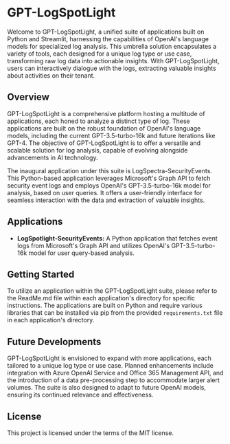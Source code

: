 # GPT-LogSpotLight

Welcome to GPT-LogSpotLight, a unified suite of applications built on Python and Streamlit, harnessing the capabilities of OpenAI's language models for specialized log analysis. This umbrella solution encapsulates a variety of tools, each designed for a unique log type or use case, transforming raw log data into actionable insights. With GPT-LogSpotLight, users can interactively dialogue with the logs, extracting valuable insights about activities on their tenant.

## Overview

GPT-LogSpotLight is a comprehensive platform hosting a multitude of applications, each honed to analyze a distinct type of log. These applications are built on the robust foundation of OpenAI's language models, including the current GPT-3.5-turbo-16k and future iterations like GPT-4. The objective of GPT-LogSpotLight is to offer a versatile and scalable solution for log analysis, capable of evolving alongside advancements in AI technology.

The inaugural application under this suite is LogSpectra-SecurityEvents. This Python-based application leverages Microsoft's Graph API to fetch security event logs and employs OpenAI's GPT-3.5-turbo-16k model for analysis, based on user queries. It offers a user-friendly interface for seamless interaction with the data and extraction of valuable insights.

## Applications

- **LogSpotlight-SecurityEvents:** A Python application that fetches event logs from Microsoft's Graph API and utilizes OpenAI's GPT-3.5-turbo-16k model for user query-based analysis.

## Getting Started

To utilize an application within the GPT-LogSpotLight suite, please refer to the ReadMe.md file within each application's directory for specific instructions. The applications are built on Python and require various libraries that can be installed via pip from the provided `requirements.txt` file in each application's directory.

## Future Developments

GPT-LogSpotLight is envisioned to expand with more applications, each tailored to a unique log type or use case. Planned enhancements include integration with Azure OpenAI Service and Office 365 Management API, and the introduction of a data pre-processing step to accommodate larger alert volumes. The suite is also designed to adapt to future OpenAI models, ensuring its continued relevance and effectiveness.

## License

This project is licensed under the terms of the MIT license.
